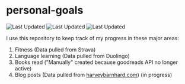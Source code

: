 # personal-goals
![Last Updated](https://img.shields.io/date/1625444683?color=FC4C02&label=Fitness%20Updated&logo=strava)
![Last Updated](https://img.shields.io/date/1625444683?color=7ac70c&label=Language%20Updated&logo=duolingo)
![Last Updated](https://img.shields.io/date/1625444683?color=e9e5cd&label=Books%20Updated&logo=goodreads)

I use this repository to keep track of my progress in these major areas:

1. Fitness (Data pulled from Strava)
2. Language learning (Data pulled from Duolingo)
3. Books read ("Manually" created because goodreads API no longer active)
4. Blog posts (Data pulled from [harveybarnhard.com](https://harveybarnhard.com)) (in progress)

